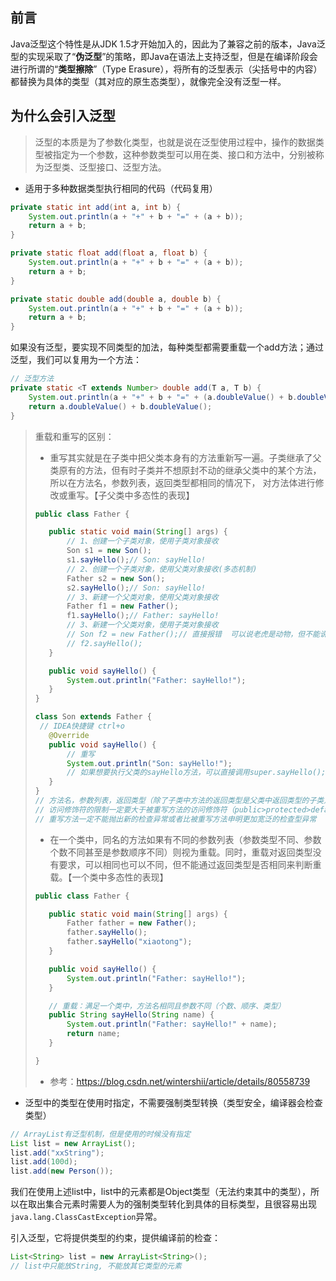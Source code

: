 

## 前言

Java泛型这个特性是从JDK 1.5才开始加入的，因此为了兼容之前的版本，Java泛型的实现采取了“**伪泛型**”的策略，即Java在语法上支持泛型，但是在编译阶段会进行所谓的“**类型擦除**”（Type Erasure），将所有的泛型表示（尖括号中的内容）都替换为具体的类型（其对应的原生态类型），就像完全没有泛型一样。

## 为什么会引入泛型

> 泛型的本质是为了参数化类型，也就是说在泛型使用过程中，操作的数据类型被指定为一个参数，这种参数类型可以用在类、接口和方法中，分别被称为泛型类、泛型接口、泛型方法。

* 适用于多种数据类型执行相同的代码（代码复用）

```java
private static int add(int a, int b) {
    System.out.println(a + "+" + b + "=" + (a + b));
    return a + b;
}

private static float add(float a, float b) {
    System.out.println(a + "+" + b + "=" + (a + b));
    return a + b;
}

private static double add(double a, double b) {
    System.out.println(a + "+" + b + "=" + (a + b));
    return a + b;
}
```

如果没有泛型，要实现不同类型的加法，每种类型都需要重载一个add方法；通过泛型，我们可以复用为一个方法：

```java
// 泛型方法
private static <T extends Number> double add(T a, T b) {
    System.out.println(a + "+" + b + "=" + (a.doubleValue() + b.doubleValue()));
    return a.doubleValue() + b.doubleValue();
}
```

>重载和重写的区别：
>
>* 重写其实就是在子类中把父类本身有的方法重新写一遍。子类继承了父类原有的方法，但有时子类并不想原封不动的继承父类中的某个方法，所以在方法名，参数列表，返回类型都相同的情况下， 对方法体进行修改或重写。【子父类中多态性的表现】
>
>```java
>public class Father {
>
>    public static void main(String[] args) {
>        // 1、创建一个子类对象，使用子类对象接收
>        Son s1 = new Son();
>        s1.sayHello();// Son: sayHello!
>        // 2、创建一个子类对象，使用父类对象接收(多态机制)
>        Father s2 = new Son();
>        s2.sayHello();// Son: sayHello!
>        // 3、新建一个父类对象，使用父类对象接收
>        Father f1 = new Father();
>        f1.sayHello();// Father: sayHello!
>        // 3、新建一个父类对象，使用子类对象接收
>        // Son f2 = new Father();// 直接报错  可以说老虎是动物，但不能说动物是老虎
>        // f2.sayHello();
>    }
>
>    public void sayHello() {
>        System.out.println("Father: sayHello!");
>    }
>}
>
>class Son extends Father {
>  // IDEA快捷键 ctrl+o
>    @Override
>    public void sayHello() {
>        // 重写
>        System.out.println("Son: sayHello!");
>        // 如果想要执行父类的sayHello方法，可以直接调用super.sayHello();
>    }
>}
>// 方法名，参数列表，返回类型（除了子类中方法的返回类型是父类中返回类型的子类）必须相同
>// 访问修饰符的限制一定要大于被重写方法的访问修饰符（public>protected>default>private)
>// 重写方法一定不能抛出新的检查异常或者比被重写方法申明更加宽泛的检查型异常
>```
>
>* 在一个类中，同名的方法如果有不同的参数列表（参数类型不同、参数个数不同甚至是参数顺序不同）则视为重载。同时，重载对返回类型没有要求，可以相同也可以不同，但不能通过返回类型是否相同来判断重载。【一个类中多态性的表现】
>
>```java
>public class Father {
>
>    public static void main(String[] args) {
>        Father father = new Father();
>        father.sayHello();
>        father.sayHello("xiaotong");
>    }
>
>    public void sayHello() {
>        System.out.println("Father: sayHello!");
>    }
>
>    // 重载：满足一个类中，方法名相同且参数不同（个数、顺序、类型）
>    public String sayHello(String name) {
>        System.out.println("Father: sayHello!" + name);
>        return name;
>    }
>
>}
>```
>
>* 参考：https://blog.csdn.net/wintershii/article/details/80558739

* 泛型中的类型在使用时指定，不需要强制类型转换（类型安全，编译器会检查类型）

```java
// ArrayList有泛型机制，但是使用的时候没有指定
List list = new ArrayList();
list.add("xxString");
list.add(100d);
list.add(new Person());
```

我们在使用上述list中，list中的元素都是Object类型（无法约束其中的类型），所以在取出集合元素时需要人为的强制类型转化到具体的目标类型，且很容易出现`java.lang.ClassCastException`异常。

引入泛型，它将提供类型的约束，提供编译前的检查：

```java
List<String> list = new ArrayList<String>();
// list中只能放String, 不能放其它类型的元素
```


